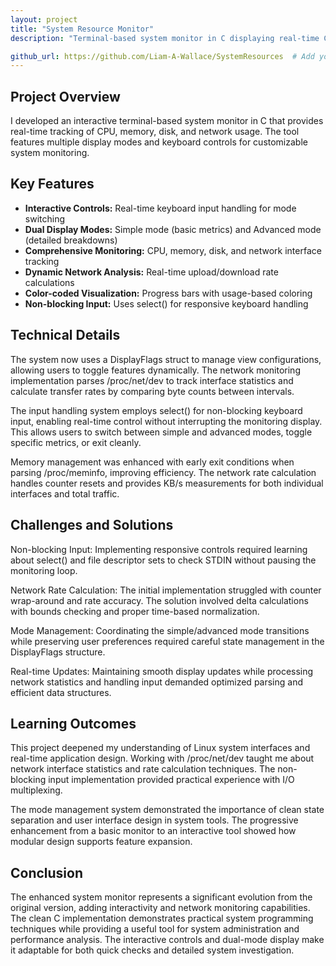 ```yaml
---
layout: project
title: "System Resource Monitor"
description: "Terminal-based system monitor in C displaying real-time CPU, memory, and disk usage with logging capabilities"

github_url: https://github.com/Liam-A-Wallace/SystemResources  # Add your actual GitHub URL
---
```


## Project Overview

I developed an interactive terminal-based system monitor in C that provides real-time tracking of CPU, memory, disk, and network usage. The tool features multiple display modes and keyboard controls for customizable system monitoring.

## Key Features

- **Interactive Controls:** Real-time keyboard input handling for mode switching
- **Dual Display Modes:** Simple mode (basic metrics) and Advanced mode (detailed breakdowns)
- **Comprehensive Monitoring:** CPU, memory, disk, and network interface tracking
- **Dynamic Network Analysis:** Real-time upload/download rate calculations
- **Color-coded Visualization:** Progress bars with usage-based coloring
- **Non-blocking Input:** Uses select() for responsive keyboard handling

## Technical Details

The system now uses a DisplayFlags struct to manage view configurations, allowing users to toggle features dynamically. The network monitoring implementation parses /proc/net/dev to track interface statistics and calculate transfer rates by comparing byte counts between intervals.

The input handling system employs select() for non-blocking keyboard input, enabling real-time control without interrupting the monitoring display. This allows users to switch between simple and advanced modes, toggle specific metrics, or exit cleanly.

Memory management was enhanced with early exit conditions when parsing /proc/meminfo, improving efficiency. The network rate calculation handles counter resets and provides KB/s measurements for both individual interfaces and total traffic.

## Challenges and Solutions

Non-blocking Input: Implementing responsive controls required learning about select() and file descriptor sets to check STDIN without pausing the monitoring loop.

Network Rate Calculation: The initial implementation struggled with counter wrap-around and rate accuracy. The solution involved delta calculations with bounds checking and proper time-based normalization.

Mode Management: Coordinating the simple/advanced mode transitions while preserving user preferences required careful state management in the DisplayFlags structure.

Real-time Updates: Maintaining smooth display updates while processing network statistics and handling input demanded optimized parsing and efficient data structures.

## Learning Outcomes

This project deepened my understanding of Linux system interfaces and real-time application design. Working with /proc/net/dev taught me about network interface statistics and rate calculation techniques. The non-blocking input implementation provided practical experience with I/O multiplexing.

The mode management system demonstrated the importance of clean state separation and user interface design in system tools. The progressive enhancement from a basic monitor to an interactive tool showed how modular design supports feature expansion.

## Conclusion 

The enhanced system monitor represents a significant evolution from the original version, adding interactivity and network monitoring capabilities. The clean C implementation demonstrates practical system programming techniques while providing a useful tool for system administration and performance analysis. The interactive controls and dual-mode display make it adaptable for both quick checks and detailed system investigation.